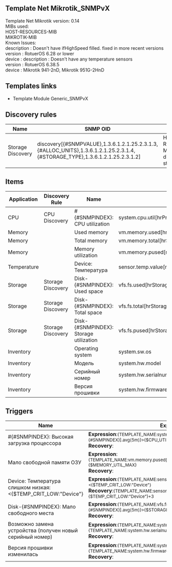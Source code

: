 ## Template Net Mikrotik_SNMPvX
Template Net Mikrotik version: 0.14<br>            MIBs used:<br>            HOST-RESOURCES-MIB<br>            MIKROTIK-MIB<br>            Known Issues:<br>            description : Doesn't have ifHighSpeed filled. fixed in more recent versions<br>            version : RotuerOS 6.28 or lower<br>            device : description : Doesn't have any temperature sensors<br>            version : RotuerOS 6.38.5<br>            device : Mikrotik 941-2nD, Mikrotik 951G-2HnD


## Templates links
- Template Module Generic_SNMPvX

## Discovery rules

| Name | SNMP OID | Description |
|------|----------|-------------|
| Storage Discovery | discovery[{#SNMPVALUE},1.3.6.1.2.1.25.2.3.1.3,{#ALLOC_UNITS},1.3.6.1.2.1.25.2.3.1.4,{#STORAGE_TYPE},1.3.6.1.2.1.25.2.3.1.2] | HOST-RESOURCES-MIB::hrStorage discovery with storage filter |


## Items
| Application | Discovery Rule | Name | Key | SNMP OID |
|-------------|----------------|------|-----|----------|
| CPU | CPU Discovery | #{#SNMPINDEX}: CPU utilization | system.cpu.util[hrProcessorLoad.{#SNMPINDEX}] | 1.3.6.1.2.1.25.3.3.1.2.{#SNMPINDEX} |
| Memory |  | Used memory | vm.memory.used[hrStorageUsed.Memory] | 1.3.6.1.2.1.25.2.3.1.6.65536 |
| Memory |  | Total memory | vm.memory.total[hrStorageSize.Memory] | 1.3.6.1.2.1.25.2.3.1.5.65536 |
| Memory |  | Memory utilization | vm.memory.pused[memoryUsedPercentage.Memory] |  |
| Temperature |  | Device: Температура | sensor.temp.value[mtxrHlTemperature] | 1.3.6.1.4.1.14988.1.1.3.10.0 |
| Storage | Storage Discovery | Disk-{#SNMPINDEX}: Used space | vfs.fs.used[hrStorageSize.{#SNMPINDEX}] | 1.3.6.1.2.1.25.2.3.1.6.{#SNMPINDEX} |
| Storage | Storage Discovery | Disk-{#SNMPINDEX}: Total space | vfs.fs.total[hrStorageSize.{#SNMPINDEX}] | 1.3.6.1.2.1.25.2.3.1.5.{#SNMPINDEX} |
| Storage | Storage Discovery | Disk-{#SNMPINDEX}: Storage utilization | vfs.fs.pused[hrStorageSize.{#SNMPINDEX}] |  |
| Inventory |  | Operating system | system.sw.os | 1.3.6.1.4.1.14988.1.1.4.4.0 |
| Inventory |  | Модель | system.hw.model | 1.3.6.1.2.1.1.1.0 |
| Inventory |  | Серийный номер | system.hw.serialnumber | 1.3.6.1.4.1.14988.1.1.7.3.0 |
| Inventory |  | Версия прошивки | system.hw.firmware | 1.3.6.1.4.1.14988.1.1.7.4.0 |

## Triggers

| Name  | Expression | Severity |
|-------|------------|----------|
| #{#SNMPINDEX}: Высокая загрузка процессора |**Expression**:<small>{TEMPLATE_NAME:system.cpu.util[hrProcessorLoad.{#SNMPINDEX}].avg(5m)}>{$CPU_UTIL_MAX}</small><br>**Recovery**:<small></small> | <span style="background-color:#FFA059;">Average(3)</span> |
| Мало свободной памяти ОЗУ |**Expression**:<small>{TEMPLATE_NAME:vm.memory.pused[memoryUsedPercentage.Memory].avg(5m)}>{$MEMORY_UTIL_MAX}</small><br>**Recovery**:<small></small> | <span style="background-color:#FFA059;">Average(3)</span> |
| Device: Температура слишком низкая: <{$TEMP_CRIT_LOW:"Device"} |**Expression**:<small>{TEMPLATE_NAME:sensor.temp.value[mtxrHlTemperature].avg(5m)}<{$TEMP_CRIT_LOW:"Device"}</small><br>**Recovery**:<small>{TEMPLATE_NAME:sensor.temp.value[mtxrHlTemperature].min(5m)}>{$TEMP_CRIT_LOW:"Device"}+3</small> | <span style="background-color:#FFA059;">Average(3)</span> |
| Disk-{#SNMPINDEX}: Мало свободного места |**Expression**:<small>{TEMPLATE_NAME:vfs.fs.pused[hrStorageSize.{#SNMPINDEX}].avg(5m)}>{$STORAGE_UTIL_WARN}</small><br>**Recovery**:<small></small> | <span style="background-color:#FFC859;">Warning(2)</span> |
| Возможно замена устройства (получен новый серийный номер) |**Expression**:<small>{TEMPLATE_NAME:system.hw.serialnumber.diff()}=1 and {TEMPLATE_NAME:system.hw.serialnumber.strlen()}>0</small><br>**Recovery**:<small></small> | <span style="background-color:#7499FF;">Info(1)</span> |
| Версия прошивки изменилась |**Expression**:<small>{TEMPLATE_NAME:system.hw.firmware.diff()}=1 and {TEMPLATE_NAME:system.hw.firmware.strlen()}>0</small><br>**Recovery**:<small></small> | <span style="background-color:#7499FF;">Info(1)</span> |
